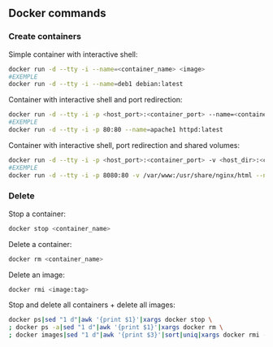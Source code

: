 ## Docker commands

### Create containers

Simple container with interactive shell:
```bash
docker run -d --tty -i --name=<container_name> <image>
#EXEMPLE
docker run -d --tty -i --name=deb1 debian:latest
```

Container with interactive shell and port redirection:
```bash
docker run -d --tty -i -p <host_port>:<container_port> --name=<container_name> <image>
#EXEMPLE
docker run -d --tty -i -p 80:80 --name=apache1 httpd:latest
```

Container with interactive shell, port redirection and shared volumes:
```bash
docker run -d --tty -i -p <host_port>:<container_port> -v <host_dir>:<container_dir> --name=<container_name> <image>
#EXEMPLE
docker run -d --tty -i -p 8080:80 -v /var/www:/usr/share/nginx/html --name=nginx1 nginx:latest
```

### Delete

Stop a container:
```bash
docker stop <container_name>
```

Delete a container:
```bash
docker rm <container_name>
```

Delete an image:
```bash
docker rmi <image:tag>
```

Stop and delete all containers + delete all images:
```bash
docker ps|sed "1 d"|awk '{print $1}'|xargs docker stop \
; docker ps -a|sed "1 d"|awk '{print $1}'|xargs docker rm \
; docker images|sed "1 d"|awk '{print $3}'|sort|uniq|xargs docker rmi -f
```
